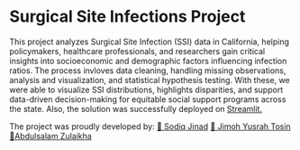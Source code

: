 # Surgical Site Infections Project

This project analyzes Surgical Site Infection (SSI) data in California, helping policymakers, healthcare professionals, and researchers gain critical insights into socioeconomic and demographic factors influencing infection ratios. The process invloves data cleaning, handling missing observations, analysis and visualization, and statistical hypothesis testing. With these, we were able to visualize SSI distributions, highlights disparities, and support data-driven decision-making for equitable social support programs across the state. Also, the solution was successfully deployed on [Streamlit.](https://surgicalsiteinfections-ubbqvm6x2wioejmdnzwz9x.streamlit.app/)

The project was proudly developed by:
[🔖 Sodiq Jinad](https://linkedincom/in/sodiq-jinad)
[🔖 Jimoh Yusrah Tosin](https://bit.ly/3IwwReA)
[🔖Abdulsalam Zulaikha](https://www.linkedin.com/in/zulaikhaabdulsalam)
